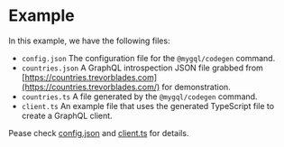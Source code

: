 # Example

In this example, we have the following files:

- `config.json` The configuration file for the `@mygql/codegen` command.
- `countries.json` A GraphQL introspection JSON file grabbed from [https://countries.trevorblades.com](https://countries.trevorblades.com/) for demonstration.
- `countries.ts` A file generated by the `@mygql/codegen` command.
- `client.ts` An example file that uses the generated TypeScript file to create a GraphQL client.

Pease check [config.json](./config.json) and [client.ts](./client.ts) for details.
